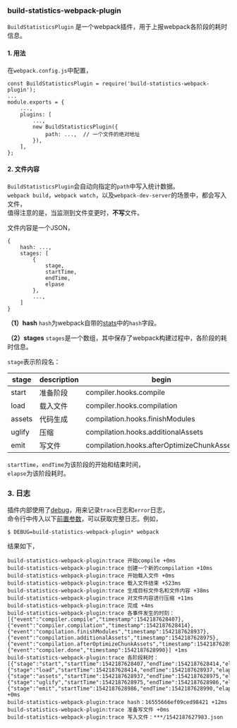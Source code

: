 ### build-statistics-webpack-plugin
  
`BuildStatisticsPlugin` 是一个webpack插件，用于上报webpack各阶段的耗时信息。  
  
#### 1. 用法
  
在`webpack.config.js`中配置，  
```
const BuildStatisticsPlugin = require('build-statistics-webpack-plugin');
...
module.exports = {
    ...,
    plugins: [
        ...,
        new BuildStatisticsPlugin({
            path: ...,  // 一个文件的绝对地址
        }),
    ],
};
```

#### 2. 文件内容

`BuildStatisticsPlugin`会自动向指定的`path`中写入统计数据。  
`webpack build`，`webpack watch`，以及`webpack-dev-server`的场景中，都会写入文件，  
值得注意的是，当监测到文件变更时，**不写**文件。  
  
文件内容是一个JSON，  
```
{
    hash: ...,
    stages: [
        {
            stage, 
            startTime, 
            endTime, 
            elpase
        },
        ...,
    ]
}
```

**（1）hash**
`hash`为webpack自带的[stats](https://webpack.js.org/configuration/stats/)中的`hash`字段。

**（2）stages**
`stages`是一个数组，其中保存了webpack构建过程中，各阶段的耗时信息。

`stage`表示阶段名：  
  
| stage | description | begin | end | 
| --- | --- | --- | --- |
| start | 准备阶段 | compiler.hooks.compile | compiler.hooks.compilation |
| load | 载入文件 | compiler.hooks.compilation | compilation.hooks.finishModules |
| assets | 代码生成 | compilation.hooks.finishModules | compilation.hooks.additionalAssets |
| uglify | 压缩 | compilation.hooks.additionalAssets | compilation.hooks.afterOptimizeChunkAssets |
| emit | 写文件 | compilation.hooks.afterOptimizeChunkAssets | compiler.hooks.done |
  
`startTime`，`endTime`为该阶段的开始和结束时间，  
`elapse`为该阶段耗时。  

### 3. 日志

插件内部使用了[debug](https://github.com/visionmedia/debug)，用来记录`trace`日志和`error`日志，  
命令行中传入以下[前置参数](https://www.gnu.org/software/bash/manual/bashref.html#Environment)，可以获取完整日志。例如，  
```
$ DEBUG=build-statistics-webpack-plugin* webpack
```
  
结果如下，  
```
build-statistics-webpack-plugin:trace 开始compile +0ms
build-statistics-webpack-plugin:trace 创建一个新的compilation +10ms
build-statistics-webpack-plugin:trace 开始载入文件 +0ms
build-statistics-webpack-plugin:trace 载入文件结束 +523ms
build-statistics-webpack-plugin:trace 生成目标文件名和文件内容 +38ms
build-statistics-webpack-plugin:trace 对文件内容进行压缩 +11ms
build-statistics-webpack-plugin:trace 完成 +4ms
build-statistics-webpack-plugin:trace 各事件发生的时刻：[{"event":"compiler.compile","timestamp":1542187628407},{"event":"compiler.compilation","timestamp":1542187628414},{"event":"compilation.finishModules","timestamp":1542187628937},{"event":"compilation.additionalAssets","timestamp":1542187628975},{"event":"compilation.afterOptimizeChunkAssets","timestamp":1542187628986},{"event":"compiler.done","timestamp":1542187628990}] +1ms
build-statistics-webpack-plugin:trace 各阶段耗时：[{"stage":"start","startTime":1542187628407,"endTime":1542187628414,"elapse":7},{"stage":"load","startTime":1542187628414,"endTime":1542187628937,"elapse":523},{"stage":"assets","startTime":1542187628937,"endTime":1542187628975,"elapse":38},{"stage":"uglify","startTime":1542187628975,"endTime":1542187628986,"elapse":11},{"stage":"emit","startTime":1542187628986,"endTime":1542187628990,"elapse":4}] +0ms
build-statistics-webpack-plugin:trace hash：16555666ef09ced98421 +12ms
build-statistics-webpack-plugin:trace 准备写文件 +0ms
build-statistics-webpack-plugin:trace 写入文件：***/1542187627983.json
```
